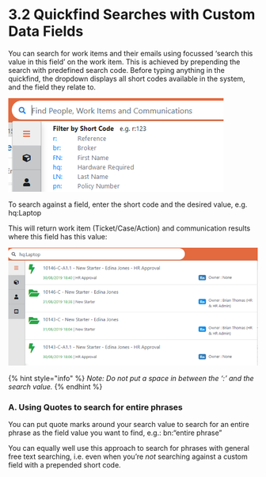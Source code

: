 # 3.2 Quickfind Searches with Custom Data Fields

You can search for work items and their emails using focussed ‘search this value in this field’ on the work item. This is achieved by prepending the search with predefined search code. Before typing anything in the quickfind, the dropdown displays all short codes available in the system, and the field they relate to.

![](../.gitbook/assets/9%20%286%29.png)

To search against a field, enter the short code and the desired value, e.g. hq:Laptop

This will return work item \(Ticket/Case/Action\) and communication results where this field has this value:

![](../.gitbook/assets/10%20%281%29.png)

{% hint style="info" %}
_Note: Do not put a space in between the ‘:’ and the search value._
{% endhint %}

### A. Using Quotes to search for entire phrases

You can put quote marks around your search value to search for an entire phrase as the field value you want to find, e.g.: bn:“entire phrase”

You can equally well use this approach to search for phrases with general free text searching, i.e. even when you’re _not_ searching against a custom field with a prepended short code.


